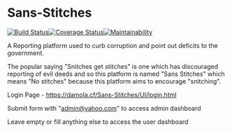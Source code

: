 # Sans-Stitches

[![Build Status](https://travis-ci.org/Dsalz/Sans-Stitches.svg?branch=develop)](https://travis-ci.org/Dsalz/Sans-Stitches)[![Coverage Status](https://coveralls.io/repos/github/Dsalz/Sans-Stitches/badge.svg?branch=develop)](https://coveralls.io/github/Dsalz/Sans-Stitches?branch=develop)[![Maintainability](https://api.codeclimate.com/v1/badges/a2be4e794a38513bcbc0/maintainability)](https://codeclimate.com/github/Dsalz/Sans-Stitches/maintainability)

A Reporting platform used to curb corruption and point out deficits to the government.

The popular saying "Snitches get stitches" is one which has discouraged reporting of evil deeds and so this platform is named "Sans Stitches" which means "No stitches" because this platform aims to encourage "snitching".

Login Page - https://damola.cf/Sans-Stitches/UI/login.html

Submit form with "admin@yahoo.com" to access admin dashboard

Leave empty or fill anything else to access the user dashboard